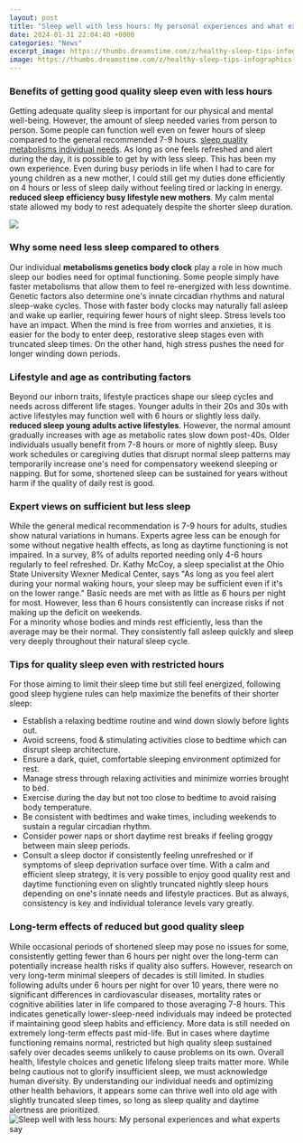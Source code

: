 ```yaml
---
layout: post
title: "Sleep well with less hours: My personal experiences and what experts say"
date: 2024-01-31 22:04:40 +0000
categories: "News"
excerpt_image: https://thumbs.dreamstime.com/z/healthy-sleep-tips-infographics-causes-insomnia-good-rules-man-sleeps-pillow-vector-illustration-care-recommendation-175596470.jpg
image: https://thumbs.dreamstime.com/z/healthy-sleep-tips-infographics-causes-insomnia-good-rules-man-sleeps-pillow-vector-illustration-care-recommendation-175596470.jpg
---
```


### Benefits of getting good quality sleep even with less hours
Getting adequate quality sleep is important for our physical and mental well-being. However, the amount of sleep needed varies from person to person. Some people can function well even on fewer hours of sleep compared to the general recommended 7-9 hours. [sleep quality metabolisms individual needs](https://store.fi.io.vn/chihuahuas-xmas-lighting-matching-ugly-chihuahua-dog-christmas-81-chihuahua-dog). 
As long as one feels refreshed and alert during the day, it is possible to get by with less sleep. This has been my own experience. Even during busy periods in life when I had to care for young children as a new mother, I could still get my duties done efficiently on 4 hours or less of sleep daily without feeling tired or lacking in energy. **reduced sleep efficiency busy lifestyle new mothers**. My calm mental state allowed my body to rest adequately despite the shorter sleep duration.

![](https://www.osfhealthcare.org/blog/wp-content/uploads/2020/05/Sleeping-Better-Infographic.png)
### Why some need less sleep compared to others
Our individual **metabolisms genetics body clock** play a role in how much sleep our bodies need for optimal functioning. Some people simply have faster metabolisms that allow them to feel re-energized with less downtime. Genetic factors also determine one's innate circadian rhythms and natural sleep-wake cycles. Those with faster body clocks may naturally fall asleep and wake up earlier, requiring fewer hours of night sleep. 
Stress levels too have an impact. When the mind is free from worries and anxieties, it is easier for the body to enter deep, restorative sleep stages even with truncated sleep times. On the other hand, high stress pushes the need for longer winding down periods.
### Lifestyle and age as contributing factors 
Beyond our inborn traits, lifestyle practices shape our sleep cycles and needs across different life stages. Younger adults in their 20s and 30s with active lifestyles may function well with 6 hours or slightly less daily. **reduced sleep young adults active lifestyles**. However, the normal amount gradually increases with age as metabolic rates slow down post-40s. Older individuals usually benefit from 7-8 hours or more of nightly sleep. 
Busy work schedules or caregiving duties that disrupt normal sleep patterns may temporarily increase one's need for compensatory weekend sleeping or napping. But for some, shortened sleep can be sustained for years without harm if the quality of daily rest is good.
### Expert views on sufficient but less sleep 
While the general medical recommendation is 7-9 hours for adults, studies show natural variations in humans. Experts agree less can be enough for some without negative health effects, as long as daytime functioning is not impaired. In a survey, 8% of adults reported needing only 4-6 hours regularly to feel refreshed.
Dr. Kathy McCoy, a sleep specialist at the Ohio State University Wexner Medical Center, says "As long as you feel alert during your normal waking hours, your sleep may be sufficient even if it's on the lower range." Basic needs are met with as little as 6 hours per night for most. However, less than 6 hours consistently can increase risks if not making up the deficit on weekends.  
For a minority whose bodies and minds rest efficiently, less than the average may be their normal. They consistently fall asleep quickly and sleep very deeply throughout their natural sleep cycle.
### Tips for quality sleep even with restricted hours
For those aiming to limit their sleep time but still feel energized, following good sleep hygiene rules can help maximize the benefits of their shorter sleep:
- Establish a relaxing bedtime routine and wind down slowly before lights out. 
- Avoid screens, food & stimulating activities close to bedtime which can disrupt sleep architecture. 
- Ensure a dark, quiet, comfortable sleeping environment optimized for rest. 
- Manage stress through relaxing activities and minimize worries brought to bed. 
- Exercise during the day but not too close to bedtime to avoid raising body temperature.
- Be consistent with bedtimes and wake times, including weekends to sustain a regular circadian rhythm.
- Consider power naps or short daytime rest breaks if feeling groggy between main sleep periods.
- Consult a sleep doctor if consistently feeling unrefreshed or if symptoms of sleep deprivation surface over time.
With a calm and efficient sleep strategy, it is very possible to enjoy good quality rest and daytime functioning even on slightly truncated nightly sleep hours depending on one's innate needs and lifestyle practices. But as always, consistency is key and individual tolerance levels vary greatly.
### Long-term effects of reduced but good quality sleep 
While occasional periods of shortened sleep may pose no issues for some, consistently getting fewer than 6 hours per night over the long-term can potentially increase health risks if quality also suffers. However, research on very long-term minimal sleepers of decades is still limited. 
In studies following adults under 6 hours per night for over 10 years, there were no significant differences in cardiovascular diseases, mortality rates or cognitive abilities later in life compared to those averaging 7-8 hours. This indicates genetically lower-sleep-need individuals may indeed be protected if maintaining good sleep habits and efficiency. 
More data is still needed on extremely long-term effects past mid-life. But in cases where daytime functioning remains normal, restricted but high quality sleep sustained safely over decades seems unlikely to cause problems on its own. Overall health, lifestyle choices and genetic lifelong sleep traits matter more.
While being cautious not to glorify insufficient sleep, we must acknowledge human diversity. By understanding our individual needs and optimizing other health behaviors, it appears some can thrive well into old age with slightly truncated sleep times, so long as sleep quality and daytime alertness are prioritized.
![Sleep well with less hours: My personal experiences and what experts say](https://thumbs.dreamstime.com/z/healthy-sleep-tips-infographics-causes-insomnia-good-rules-man-sleeps-pillow-vector-illustration-care-recommendation-175596470.jpg)